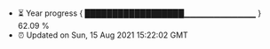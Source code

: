 - ⏳ Year progress { ██████████████████▁▁▁▁▁▁▁▁▁▁▁▁ } 62.09 %
- ⏰ Updated on Sun, 15 Aug 2021 15:22:02 GMT

